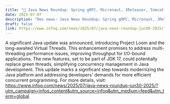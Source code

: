 ```yaml
---
title: "🚀 Java News Roundup: Spring gRPC, Micronaut, JReleaser, Tomcat, Quarkus Legacy Config Classes"
date: 2025-07-07
description: "Dev news: Java News Roundup: Spring gRPC, Micronaut, JReleaser, Tomcat, Quarkus Legacy Config Classes"
draft: false
link: https://www.infoq.com/news/2025/07/java-news-roundup-jun30-2025/?utm_campaign=infoq_content&utm_source=infoq&utm_medium=feed&utm_term=global
---
```


A significant Java update was announced, introducing Project Loom and the long-awaited Virtual Threads. This enhancement promises to address multi-threading performance issues, improving throughput for I/O-bound applications. The new features, set to be part of JDK 17, could potentially replace green threads, simplifying concurrency management in Java development. This update marks a significant step towards modernizing the Java platform and addressing developers' demands for more efficient concurrent programming. For more details, visit: https://www.infoq.com/news/2025/07/java-news-roundup-jun30-2025/?utm_campaign=infoq_content&utm_source=infoq&utm_medium=feed&utm_term=global
